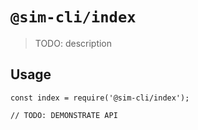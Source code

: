 # `@sim-cli/index`

> TODO: description

## Usage

```
const index = require('@sim-cli/index');

// TODO: DEMONSTRATE API
```
